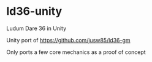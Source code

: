 # ld36-unity
Ludum Dare 36 in Unity

Unity port of https://github.com/jusw85/ld36-gm

Only ports a few core mechanics as a proof of concept
